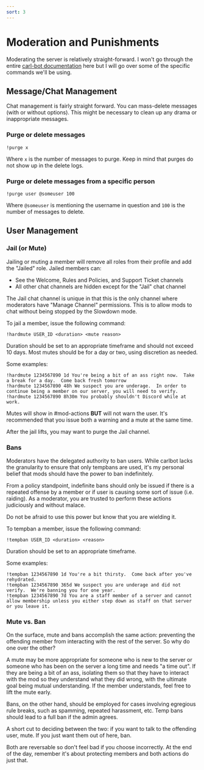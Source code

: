 ```yaml
---
sort: 3
---
```


# Moderation and Punishments

Moderating the server is relatively straight-forward.  I won't go through the entire [carl-bot documentation](https://docs.carl.gg/moderation/moderation/) here but I will go over some of the specific commands we'll be using.

## Message/Chat Management

Chat management is fairly straight forward.  You can mass-delete messages (with or without options).  This might be necessary to clean up any drama or inappropriate messages.

### Purge or delete messages

```
!purge x
```

Where `x` is the number of messages to purge.  Keep in mind that purges do not show up in the delete logs.

### Purge or delete messages from a specific person

```
!purge user @someuser 100
```

Where `@someuser` is mentioning the username in question and `100` is the number of messages to delete.


## User Management

### Jail (or Mute)

Jailing or muting a member will remove all roles from their profile and add the "Jailed" role.  Jailed members can:

- See the Welcome, Rules and Policies, and Support Ticket channels
- All other chat channels are hidden except for the "Jail" chat channel

The Jail chat channel is unique in that this is the only channel where moderators have "Manage Channel" permissions.  This is to allow mods to chat without being stopped by the Slowdown mode.

To jail a member, issue the following command:

```
!hardmute USER_ID <duration> <mute reason>
```

Duration should be set to an appropriate timeframe and should not exceed 10 days.  Most mutes should be for a day or two, using discretion as needed.

Some examples:

```
!hardmute 1234567890 1d You're being a bit of an ass right now.  Take a break for a day.  Come back fresh tomorrow
!hardmute 1234567890 48h We suspect you are underage.  In order to continue being a member on our server, you will need to verify.
!hardmute 1234567890 8h30m You probably shouldn't Discord while at work.
```

Mutes will show in #mod-actions **BUT** will not warn the user.  It's recommended that you issue both a warning and a mute at the same time.

After the jail lifts, you may want to purge the Jail channel.


### Bans

Moderators have the delegated authority to ban users.  While carlbot lacks the granularity to ensure that only tempbans are used, it's my personal belief that mods should have the power to ban indefinitely.

From a policy standpoint, indefinite bans should only be issued if there is a repeated offense by a member or if user is causing some sort of issue (i.e. raiding).  As a moderator, you are trusted to perform these actions judiciously and without malace.

Do not be afraid to use this power but know that you are wielding it.

To tempban a member, issue the following command:

```
!tempban USER_ID <duration> <reason>
```

Duration should be set to an appropriate timeframe.  

Some examples:

```
!tempban 1234567890 1d You're a bit thirsty.  Come back after you've rehydrated.
!tempban 1234567890 365d We suspect you are underage and did not verify.  We're banning you for one year.
!tempban 1234567890 7d You are a staff member of a server and cannot allow membership unless you either step down as staff on that server or you leave it.
```

### Mute vs. Ban

On the surface, mute and bans accomplish the same action: preventing the offending member from interacting with the rest of the server.  So why do one over the other?

A mute may be more appropriate for someone who is new to the server or someone who has been on the server a long time and needs "a time out".  If they are being a bit of an ass, isolating them so that they have to interact with the mod so they understand what they did wrong, with the ultimate goal being mutual understanding.  If the member understands, feel free to lift the mute early.

Bans, on the other hand, should be employed for cases involving egregious rule breaks, such as spamming, repeated harassment, etc.  Temp bans should lead to a full ban if the admin agrees.

A short cut to deciding between the two: if you want to talk to the offending user, mute.  If you just want them out of here, ban.

Both are reversable so don't feel bad if you choose incorrectly.  At the end of the day, remember it's about protecting members and both actions do just that.

